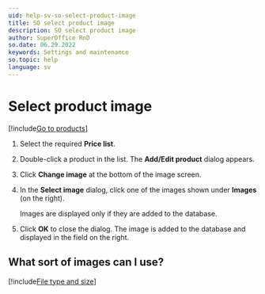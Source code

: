 ```yaml
---
uid: help-sv-so-select-product-image
title: SO select product image
description: SO select product image
author: SuperOffice RnD
so.date: 06.29.2022
keywords: Settings and maintenance
so.topic: help
language: sv
---
```


# Select product image

[!include[Go to products](../includes/goto-products.md)]

1. Select the required **Price list**.

1. Double-click a product in the list. The **Add/Edit product** dialog appears.

1. Click **Change image** at the bottom of the image screen.

1. In the **Select image** dialog, click one of the images shown under **Images** (on the right).

    Images are displayed only if they are added to the database.

1. Click **OK** to close the dialog. The image is added to the database and displayed in the field on the right.

## What sort of images can I use?

[!include[File type and size](../../../../sale/learn/includes/image-type-and-size.md)]

<!-- Referenced links -->

<!-- Referenced images -->

